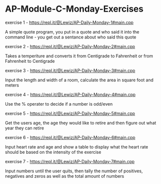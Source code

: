 # AP-Module-C-Monday-Exercises

exercise 1 - https://repl.it/@Lewiz/AP-Daily-Monday-1#main.cpp

A simple quote program, you put in a quote and who said it into the command line - you get out a sentance about who said this quote

exercise 2 - https://repl.it/@Lewiz/AP-Daily-Monday-2#main.cpp

Takes a temperiture and converts it from Centigrade to Fahrenheit or from Fahrenheit to Centigrade

exercise 3 - https://repl.it/@Lewiz/AP-Daily-Monday-3#main.cpp

Input the length and width of a room, calculate the area in square foot and meters

exercise 4 - https://repl.it/@Lewiz/AP-Daily-Monday-4#main.cpp

Use the % operater to decide if a number is odd/even

exercise 5 - https://repl.it/@Lewiz/AP-Daily-Monday-5#main.cpp

Get the users age, the age they would like to retire and then figure out what year they can retire

exercise 6 - https://repl.it/@Lewiz/AP-Daily-Monday-6#main.cpp

Input heart rate and age and show a table to display what the heart rate should be based on the intensity of the exercise

exercise 7 - https://repl.it/@Lewiz/AP-Daily-Monday-7#main.cpp

Input numbers until the user quits, then tally the number of positives, negatives and zeros as well as the total amount of numbers
